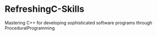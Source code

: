 # RefreshingC-Skills
Mastering C++ for developing sophisticated software programs through ProceduralProgramming
